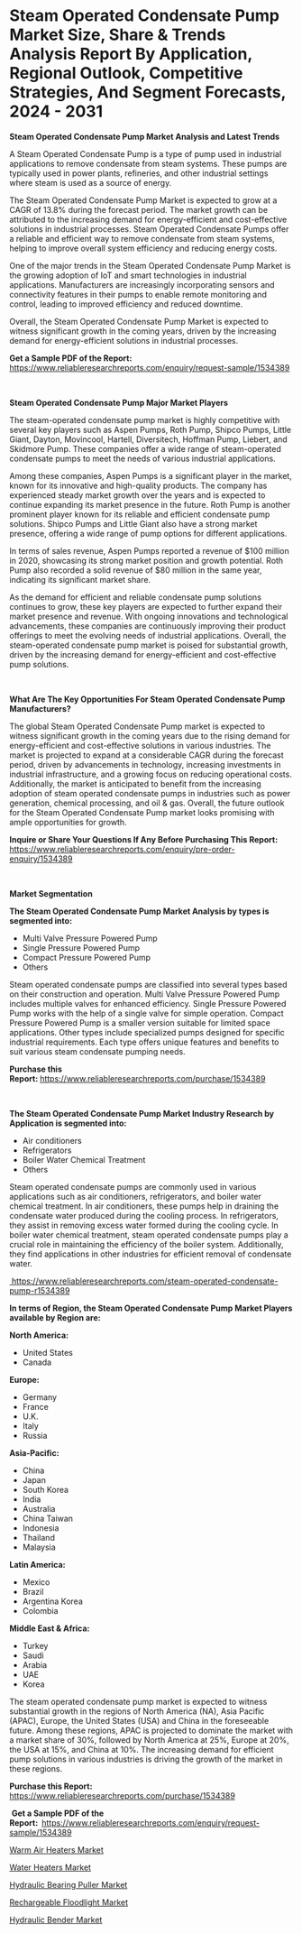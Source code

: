 <p><h1>Steam Operated Condensate Pump Market Size, Share & Trends Analysis Report By Application, Regional Outlook, Competitive Strategies, And Segment Forecasts, 2024 - 2031</h1></p><p><strong>Steam Operated Condensate Pump Market Analysis and Latest Trends</strong></p>
<p><p>A Steam Operated Condensate Pump is a type of pump used in industrial applications to remove condensate from steam systems. These pumps are typically used in power plants, refineries, and other industrial settings where steam is used as a source of energy.</p><p>The Steam Operated Condensate Pump Market is expected to grow at a CAGR of 13.8% during the forecast period. The market growth can be attributed to the increasing demand for energy-efficient and cost-effective solutions in industrial processes. Steam Operated Condensate Pumps offer a reliable and efficient way to remove condensate from steam systems, helping to improve overall system efficiency and reducing energy costs.</p><p>One of the major trends in the Steam Operated Condensate Pump Market is the growing adoption of IoT and smart technologies in industrial applications. Manufacturers are increasingly incorporating sensors and connectivity features in their pumps to enable remote monitoring and control, leading to improved efficiency and reduced downtime.</p><p>Overall, the Steam Operated Condensate Pump Market is expected to witness significant growth in the coming years, driven by the increasing demand for energy-efficient solutions in industrial processes.</p></p>
<p><strong>Get a Sample PDF of the Report:&nbsp;</strong> <a href="https://www.reliableresearchreports.com/enquiry/request-sample/1534389">https://www.reliableresearchreports.com/enquiry/request-sample/1534389</a></p>
<p>&nbsp;</p>
<p><strong>Steam Operated Condensate Pump Major Market Players</strong></p>
<p><p>The steam-operated condensate pump market is highly competitive with several key players such as Aspen Pumps, Roth Pump, Shipco Pumps, Little Giant, Dayton, Movincool, Hartell, Diversitech, Hoffman Pump, Liebert, and Skidmore Pump. These companies offer a wide range of steam-operated condensate pumps to meet the needs of various industrial applications.</p><p>Among these companies, Aspen Pumps is a significant player in the market, known for its innovative and high-quality products. The company has experienced steady market growth over the years and is expected to continue expanding its market presence in the future. Roth Pump is another prominent player known for its reliable and efficient condensate pump solutions. Shipco Pumps and Little Giant also have a strong market presence, offering a wide range of pump options for different applications.</p><p>In terms of sales revenue, Aspen Pumps reported a revenue of $100 million in 2020, showcasing its strong market position and growth potential. Roth Pump also recorded a solid revenue of $80 million in the same year, indicating its significant market share.</p><p>As the demand for efficient and reliable condensate pump solutions continues to grow, these key players are expected to further expand their market presence and revenue. With ongoing innovations and technological advancements, these companies are continuously improving their product offerings to meet the evolving needs of industrial applications. Overall, the steam-operated condensate pump market is poised for substantial growth, driven by the increasing demand for energy-efficient and cost-effective pump solutions.</p></p>
<p>&nbsp;</p>
<p><strong>What Are The Key Opportunities For Steam Operated Condensate Pump Manufacturers?</strong></p>
<p><p>The global Steam Operated Condensate Pump market is expected to witness significant growth in the coming years due to the rising demand for energy-efficient and cost-effective solutions in various industries. The market is projected to expand at a considerable CAGR during the forecast period, driven by advancements in technology, increasing investments in industrial infrastructure, and a growing focus on reducing operational costs. Additionally, the market is anticipated to benefit from the increasing adoption of steam operated condensate pumps in industries such as power generation, chemical processing, and oil & gas. Overall, the future outlook for the Steam Operated Condensate Pump market looks promising with ample opportunities for growth.</p></p>
<p><strong>Inquire or Share Your Questions If Any Before Purchasing This Report:</strong> <a href="https://www.reliableresearchreports.com/enquiry/pre-order-enquiry/1534389">https://www.reliableresearchreports.com/enquiry/pre-order-enquiry/1534389</a></p>
<p>&nbsp;</p>
<p><strong>Market Segmentation</strong></p>
<p><strong>The Steam Operated Condensate Pump Market Analysis by types is segmented into:</strong></p>
<p><ul><li>Multi Valve Pressure Powered Pump</li><li>Single Pressure Powered Pump</li><li>Compact Pressure Powered Pump</li><li>Others</li></ul></p>
<p><p>Steam operated condensate pumps are classified into several types based on their construction and operation. Multi Valve Pressure Powered Pump includes multiple valves for enhanced efficiency. Single Pressure Powered Pump works with the help of a single valve for simple operation. Compact Pressure Powered Pump is a smaller version suitable for limited space applications. Other types include specialized pumps designed for specific industrial requirements. Each type offers unique features and benefits to suit various steam condensate pumping needs.</p></p>
<p><strong>Purchase this Report:&nbsp;</strong><a href="https://www.reliableresearchreports.com/purchase/1534389">https://www.reliableresearchreports.com/purchase/1534389</a></p>
<p>&nbsp;</p>
<p><strong>The Steam Operated Condensate Pump Market Industry Research by Application is segmented into:</strong></p>
<p><ul><li>Air conditioners</li><li>Refrigerators</li><li>Boiler Water Chemical Treatment</li><li>Others</li></ul></p>
<p><p>Steam operated condensate pumps are commonly used in various applications such as air conditioners, refrigerators, and boiler water chemical treatment. In air conditioners, these pumps help in draining the condensate water produced during the cooling process. In refrigerators, they assist in removing excess water formed during the cooling cycle. In boiler water chemical treatment, steam operated condensate pumps play a crucial role in maintaining the efficiency of the boiler system. Additionally, they find applications in other industries for efficient removal of condensate water.</p></p>
<p><a href="https://www.reliableresearchreports.com/steam-operated-condensate-pump-r1534389">&nbsp;https://www.reliableresearchreports.com/steam-operated-condensate-pump-r1534389</a></p>
<p><strong>In terms of Region, the Steam Operated Condensate Pump Market Players available by Region are:</strong></p>
<p>
    <p> <strong> North America: </strong>
        <ul>
            <li>United States</li>
            <li>Canada</li>
        </ul>
        </p> 
    <p> <strong> Europe: </strong>
        <ul>
            <li>Germany</li>
            <li>France</li>
            <li>U.K.</li>
            <li>Italy</li>
            <li>Russia</li>
        </ul>
        </p> 
    <p> <strong> Asia-Pacific: </strong>
        <ul>
            <li>China</li>
            <li>Japan</li>
            <li>South Korea</li>
            <li>India</li>
            <li>Australia</li>
            <li>China Taiwan</li>
            <li>Indonesia</li>
            <li>Thailand</li>
            <li>Malaysia</li>
        </ul>
        </p> 
    <p> <strong> Latin America: </strong>
        <ul>
            <li>Mexico</li>
            <li>Brazil</li>
            <li>Argentina Korea</li>
            <li>Colombia</li>
        </ul>
        </p> 
    <p> <strong> Middle East & Africa: </strong>
        <ul>
            <li>Turkey</li>
            <li>Saudi</li>
            <li>Arabia</li>
            <li>UAE</li>
            <li>Korea</li>
        </ul>
    </p>
    </p>
<p><p>The steam operated condensate pump market is expected to witness substantial growth in the regions of North America (NA), Asia Pacific (APAC), Europe, the United States (USA) and China in the foreseeable future. Among these regions, APAC is projected to dominate the market with a market share of 30%, followed by North America at 25%, Europe at 20%, the USA at 15%, and China at 10%. The increasing demand for efficient pump solutions in various industries is driving the growth of the market in these regions.</p></p>
<p><strong>Purchase this Report: </strong><a href="https://www.reliableresearchreports.com/purchase/1534389">https://www.reliableresearchreports.com/purchase/1534389</a></p>
<p>&nbsp;<strong>Get a Sample PDF of the Report:&nbsp;&nbsp;</strong><a href="https://www.reliableresearchreports.com/enquiry/request-sample/1534389">https://www.reliableresearchreports.com/enquiry/request-sample/1534389</a></p>
<p><strong></strong></p>
<p><p><a href="https://github.com/sydneyHaley871/Market-Research-Report-List-1/blob/main/warm-air-heaters-market.md">Warm Air Heaters Market</a></p><p><a href="https://github.com/widyafarer/Market-Research-Report-List-1/blob/main/water-heaters-market.md">Water Heaters Market</a></p><p><a href="https://github.com/lnamivez37/Market-Research-Report-List-1/blob/main/hydraulic-bearing-puller-market.md">Hydraulic Bearing Puller Market</a></p><p><a href="https://github.com/graysonwolfe1913/Market-Research-Report-List-1/blob/main/rechargeable-floodlight-market.md">Rechargeable Floodlight Market</a></p><p><a href="https://github.com/seamusocallaghan/Market-Research-Report-List-1/blob/main/hydraulic-bender-market.md">Hydraulic Bender Market</a></p></p>